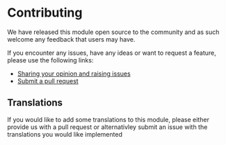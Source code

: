 # Contributing

We have released this module open source to the community and as such welcome
any feedback that users may have.

If you encounter any issues, have any ideas or want to request a feature, please
use the following links:

 * [Sharing your opinion and raising issues](https://github.com/silvercommerce/versionhistoryfield/issues)
 * [Submit a pull request](https://github.com/silvercommerce/versionhistoryfield/pulls)

## Translations

If you would like to add some translations to this module, please either provide
us with a pull request or alternativley submit an issue with the translations you
would like implemented